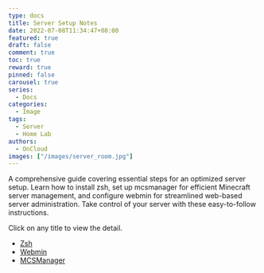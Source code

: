 ```yaml
---
type: docs
title: Server Setup Notes
date: 2022-07-08T11:34:47+08:00
featured: true
draft: false
comment: true
toc: true
reward: true
pinned: false
carousel: true
series:
  - Docs
categories:
  - Image
tags: 
  - Server
  - Home Lab
authors:
  - OnCloud
images: ["/images/server_room.jpg"]
---
```


A comprehensive guide covering essential steps for an optimized server setup. Learn how to install zsh, set up mcsmanager for efficient Minecraft server management, and configure webmin for streamlined web-based server administration. Take control of your server with these easy-to-follow instructions.

Click on any title to view the detail.
- [Zsh](/docs/server-setup/zsh)
- [Webmin](/docs/server-setup/webmin)
- [MCSManager](/docs/server-setup/mcsmanager)